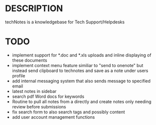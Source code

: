 # DESCRIPTION

techNotes is a knowledgebase for Tech Support/Helpdesks

# TODO

* implement support for *.doc and *.xls uploads and inline displaying of these documents
* implement context menu feature similiar to "send to onenote" but instead send clipboard to technotes and save as a note under users profile
* add internal messaging system that also sends message to specified email
* latest notes in sidebar
* search pdf Word docs for keywords
* Routine to pull all notes from a directly and create notes only needing review before submissions
* fix search form to also search tags and possibly content
* add user account management functions

